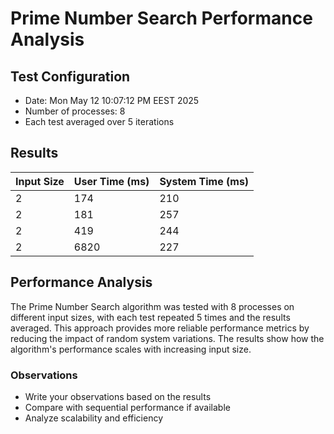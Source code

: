 # Prime Number Search Performance Analysis

## Test Configuration
- Date: Mon May 12 10:07:12 PM EEST 2025
- Number of processes: 8
- Each test averaged over 5 iterations

## Results

| Input Size | User Time (ms) | System Time (ms) |
|------------|----------------|------------------|
| 2 | 174 | 210 |
| 2 | 181 | 257 |
| 2 | 419 | 244 |
| 2 | 6820 | 227 |

## Performance Analysis

The Prime Number Search algorithm was tested with 8 processes on different input sizes, with each test repeated 5 times and the results averaged. This approach provides more reliable performance metrics by reducing the impact of random system variations. The results show how the algorithm's performance scales with increasing input size.

### Observations

- Write your observations based on the results
- Compare with sequential performance if available
- Analyze scalability and efficiency

